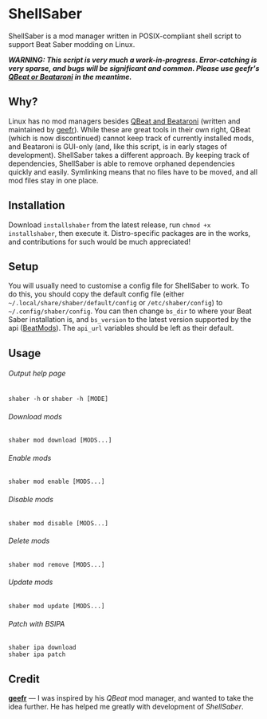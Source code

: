 # ShellSaber

ShellSaber is a mod manager written in POSIX-compliant shell script to support
Beat Saber modding on Linux.

***WARNING: This script is very much a work-in-progress. Error-catching is very
sparse, and bugs will be significant and common. Please use geefr's [QBeat or
Beataroni](https://github.com/geefr/beatsaber-linux-goodies) in the meantime.***

## Why?

Linux has no mod managers besides
[QBeat and Beataroni](https://github.com/geefr/beatsaber-linux-goodies)
(written and maintained by [geefr](https://github.com/geefr)). While these are
great tools in their own right, QBeat (which is now discontinued) cannot keep
track of currently installed mods, and Beataroni is GUI-only (and, like this
script, is in early stages of development). ShellSaber takes a different
approach. By keeping track of dependencies, ShellSaber is able to remove
orphaned dependencies quickly and easily. Symlinking means that no files have to
be moved, and all mod files stay in one place.

## Installation

Download `installshaber` from the latest release, run `chmod +x installshaber`,
then execute it. Distro-specific packages are in the works, and contributions for
such would be much appreciated!

## Setup

You will usually need to customise a config file for ShellSaber to work. To do
this, you should copy the default config file (either
`~/.local/share/shaber/default/config` or `/etc/shaber/config`) to
`~/.config/shaber/config`. You can then change `bs_dir` to where your Beat Saber
installation is, and `bs_version` to the latest version supported by the api
([BeatMods](https://beatmods.com)). The `api_url` variables should be left as
their default.

## Usage

###### Output help page

`shaber -h` or `shaber -h [MODE]`

###### Download mods

`shaber mod download [MODS...]`

###### Enable mods

`shaber mod enable [MODS...]`

###### Disable mods

`shaber mod disable [MODS...]`

###### Delete mods

`shaber mod remove [MODS...]`

###### Update mods

`shaber mod update [MODS...]`

###### Patch with BSIPA

`shaber ipa download`\
`shaber ipa patch`

## Credit

**[geefr](https://github.com/geefr)** — I was inspired by his *QBeat* mod
manager, and wanted to take the idea further. He has helped me greatly with
development of *ShellSaber*.
